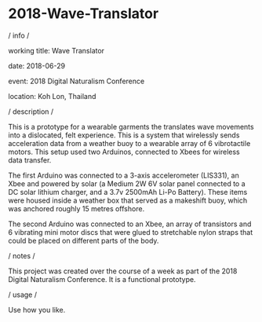 # 2018-Wave-Translator

/ info /

working title: Wave Translator

date: 2018-06-29

event: 2018 Digital Naturalism Conference

location: Koh Lon, Thailand

/ description /  

This is a prototype for a wearable garments the translates wave movements into a 
dislocated, felt experience. This is a system that wirelessly sends acceleration 
data from a weather buoy to a wearable array of 6 vibrotactile motors. This setup 
used two Arduinos, connected to Xbees for wireless data transfer. 
                
The first Arduino was connected to a 3-axis accelerometer (LIS331), an Xbee and powered 
by solar (a Medium 2W 6V solar panel connected to a DC solar lithium charger, and 
a 3.7v 2500mAh Li-Po Battery). These items were housed inside a weather box
that served as a makeshift buoy, which was anchored roughly 15 metres offshore.
                
The second Arduino was connected to an Xbee, an array of transistors and 6 vibrating
mini motor discs that were glued to stretchable nylon straps that could be placed on
different parts of the body. 
               
/ notes /  

This project was created over the course of a week as part of the 2018 Digital 
Naturalism Conference. It is a functional prototype.
                
/ usage /   

Use how you like.
                
                
                

